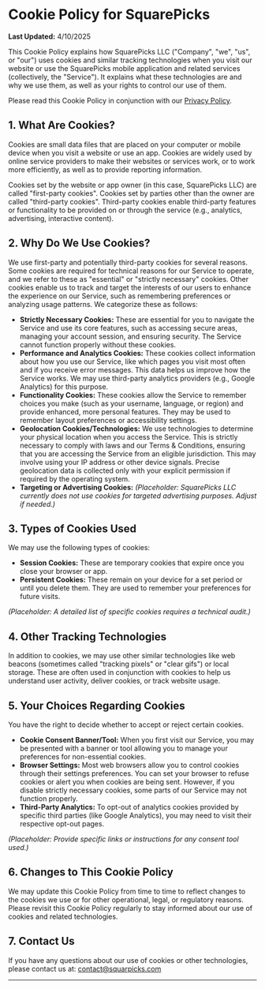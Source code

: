 # Cookie Policy for SquarePicks

**Last Updated:** 4/10/2025

This Cookie Policy explains how SquarePicks LLC ("Company", "we", "us", or "our") uses cookies and similar tracking technologies when you visit our website or use the SquarePicks mobile application and related services (collectively, the "Service"). It explains what these technologies are and why we use them, as well as your rights to control our use of them.

Please read this Cookie Policy in conjunction with our [Privacy Policy](/privacy).

## 1. What Are Cookies?

Cookies are small data files that are placed on your computer or mobile device when you visit a website or use an app. Cookies are widely used by online service providers to make their websites or services work, or to work more efficiently, as well as to provide reporting information.

Cookies set by the website or app owner (in this case, SquarePicks LLC) are called "first-party cookies". Cookies set by parties other than the owner are called "third-party cookies". Third-party cookies enable third-party features or functionality to be provided on or through the service (e.g., analytics, advertising, interactive content).

## 2. Why Do We Use Cookies?

We use first-party and potentially third-party cookies for several reasons. Some cookies are required for technical reasons for our Service to operate, and we refer to these as "essential" or "strictly necessary" cookies. Other cookies enable us to track and target the interests of our users to enhance the experience on our Service, such as remembering preferences or analyzing usage patterns. We categorize these as follows:

*   **Strictly Necessary Cookies:** These are essential for you to navigate the Service and use its core features, such as accessing secure areas, managing your account session, and ensuring security. The Service cannot function properly without these cookies.
*   **Performance and Analytics Cookies:** These cookies collect information about how you use our Service, like which pages you visit most often and if you receive error messages. This data helps us improve how the Service works. We may use third-party analytics providers (e.g., Google Analytics) for this purpose.
*   **Functionality Cookies:** These cookies allow the Service to remember choices you make (such as your username, language, or region) and provide enhanced, more personal features. They may be used to remember layout preferences or accessibility settings.
*   **Geolocation Cookies/Technologies:** We use technologies to determine your physical location when you access the Service. This is strictly necessary to comply with laws and our Terms & Conditions, ensuring that you are accessing the Service from an eligible jurisdiction. This may involve using your IP address or other device signals. Precise geolocation data is collected only with your explicit permission if required by the operating system.
*   **Targeting or Advertising Cookies:** *(Placeholder: SquarePicks LLC currently does *not* use cookies for targeted advertising purposes. Adjust if needed.)*

## 3. Types of Cookies Used

We may use the following types of cookies:

*   **Session Cookies:** These are temporary cookies that expire once you close your browser or app.
*   **Persistent Cookies:** These remain on your device for a set period or until you delete them. They are used to remember your preferences for future visits.

*(Placeholder: A detailed list of specific cookies requires a technical audit.)*

## 4. Other Tracking Technologies

In addition to cookies, we may use other similar technologies like web beacons (sometimes called "tracking pixels" or "clear gifs") or local storage. These are often used in conjunction with cookies to help us understand user activity, deliver cookies, or track website usage.

## 5. Your Choices Regarding Cookies

You have the right to decide whether to accept or reject certain cookies.

*   **Cookie Consent Banner/Tool:** When you first visit our Service, you may be presented with a banner or tool allowing you to manage your preferences for non-essential cookies.
*   **Browser Settings:** Most web browsers allow you to control cookies through their settings preferences. You can set your browser to refuse cookies or alert you when cookies are being sent. However, if you disable strictly necessary cookies, some parts of our Service may not function properly.
*   **Third-Party Analytics:** To opt-out of analytics cookies provided by specific third parties (like Google Analytics), you may need to visit their respective opt-out pages.

*(Placeholder: Provide specific links or instructions for any consent tool used.)*

## 6. Changes to This Cookie Policy

We may update this Cookie Policy from time to time to reflect changes to the cookies we use or for other operational, legal, or regulatory reasons. Please revisit this Cookie Policy regularly to stay informed about our use of cookies and related technologies.

## 7. Contact Us

If you have any questions about our use of cookies or other technologies, please contact us at: contact@squarpicks.com

--- 
